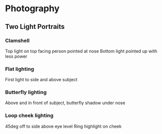 # Photography 
## Two Light Portraits

### Clamshell
Top light on top facing person pointed at nose
Bottom light pointed up with less power

### Flat lighting
First light to side and above subject

### Butterfly lighting
Above and in front of subject, butterfly shadow under nose

### Loop cheek lighting
45deg off to side above eye level
Ring highlight on cheek